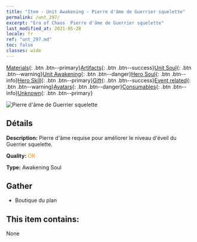 ```yaml
---
title: "Item - Unit Awakening - Pierre d'âme de Guerrier squelette"
permalink: /unt_297/
excerpt: "Era of Chaos  Pierre d'âme de Guerrier squelette"
last_modified_at: 2021-05-28
locale: fr
ref: "unt_297.md"
toc: false
classes: wide
---
```

 [Materials](/ItemsFR/){: .btn .btn--primary}[Artifacts](/ItemsFR/Artifacts/){: .btn .btn--success}[Unit Soul](/ItemsFR/UnitSoul/){: .btn .btn--warning}[Unit Awakening](/ItemsFR/UnitAwakening/){: .btn .btn--danger}[Hero Soul](/ItemsFR/HeroSoul/){: .btn .btn--info}[Hero Skill](/ItemsFR/HeroSkill/){: .btn .btn--primary}[Gift](/ItemsFR/Gift/){: .btn .btn--success}[Event related](/ItemsFR/Events/){: .btn .btn--warning}[Avatars](/ItemsFR/Avatars/){: .btn .btn--danger}[Consumables](/ItemsFR/Consumables/){: .btn .btn--info}[Unknown](/ItemsFR/Unknown/){: .btn .btn--primary}

 ![Pierre d'âme de Guerrier squelette](/images/u/tia_kulouzhanshi.jpg)

## Détails
 **Description:** Pierre d'âme requise pour améliorer le niveau d'éveil du Guerrier squelette.

 **Quality:** <span style="color: #FF8C00">OK</span>

 **Type:** Awakening Soul

## Gather

*    Boutique du plan 

## This item contains:

  None

